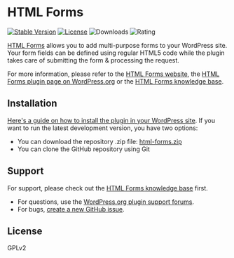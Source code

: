 HTML Forms
======================
[![Stable Version](https://poser.pugx.org/ibericode/html-forms/v/stable.svg)](https://packagist.org/packages/ibericode/html-forms)
[![License](https://poser.pugx.org/ibericode/html-forms/license.svg)](https://packagist.org/packages/ibericode/html-forms)
![Downloads](https://img.shields.io/wordpress/plugin/dt/html-forms.svg)
![Rating](https://img.shields.io/wordpress/plugin/r/html-forms.svg)

[HTML Forms](https://htmlforms.io/#utm_source=wp-plugin-repo&utm_medium=html-forms&utm_campaign=plugin-description) allows you to add multi-purpose forms to your WordPress site. Your form fields can be defined using regular HTML5 code while the plugin takes care of submitting the form & processing the request. 

For more information, please refer to the [HTML Forms  website](https://htmlforms.io/#utm_source=wp-plugin-repo&utm_medium=html-forms&utm_campaign=plugin-description), the [HTML Forms plugin page on WordPress.org](https://wordpress.org/plugins/html-forms/) or the [HTML Forms knowledge base](https://kb.htmlforms.io).

## Installation

[Here's a guide on how to install the plugin in your WordPress site](https://wordpress.org/plugins/html-forms/#installation). If you want to run the latest development version, you have two options:

- You can download the repository .zip file: [html-forms.zip](https://github.com/ibericode/html-forms/archive/master.zip)
- You can clone the GitHub repository using Git

## Support

For support, please check out the [HTML Forms knowledge base](https://kb.htmlforms.io) first. 

- For questions, use the [WordPress.org plugin support forums](https://wordpress.org/support/plugin/html-forms). 
- For bugs, [create a new GitHub issue](https://github.com/ibericode/html-forms/issues).

## License

GPLv2
